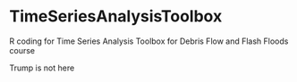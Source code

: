 # TimeSeriesAnalysisToolbox
R coding for Time Series Analysis Toolbox for Debris Flow and Flash Floods course

Trump is not here
